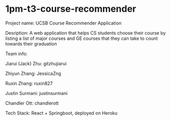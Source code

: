 # 1pm-t3-course-recommender


Project name: UCSB Course Recommender Application

Desription: A web application that helps CS students choose their course by listing a list of major courses and GE courses that they can take to count towards their graduation

Team info:

Jiarui (Jack) Zhu: gitzhujiarui

Zhiyun Zhang: JessicaZng

Ruxin Zhang: ruxin827

Justin Surmani: justinsurmani

Chandler Ott: chandlerott

Tech Stack: React + Springboot, deployed on Heroku
